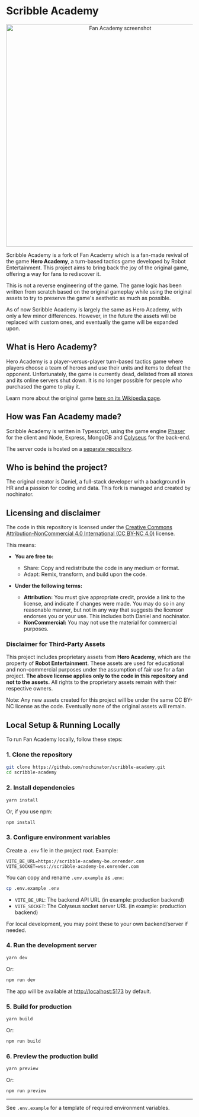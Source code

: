 # Scribble Academy

<p align="center">
<a href="https://fan-academy.onrender.com/"><img src="./readmeImage.webp" alt="Fan Academy screenshot" width="600" height="auto"></a>
</p>

Scribble Academy is a fork of Fan Academy which is a fan-made revival of the game **Hero Academy**, a turn-based tactics game developed by Robot Entertainment. This project aims to bring back the joy of the original game, offering a way for fans to rediscover it.

This is not a reverse engineering of the game. The game logic has been written from scratch based on the original gameplay while using the original assets to try to preserve the game's aesthetic as much as possible.

As of now Scribble Academy is largely the same as Hero Academy, with only a few minor differences. However, in the future the assets will be replaced with custom ones, and eventually the game will be expanded upon.

## What is Hero Academy?

Hero Academy is a player-versus-player turn-based tactics game where players choose a team of heroes and use their units and items to defeat the opponent. Unfortunately, the game is currently dead, delisted from all stores and its online servers shut down. It is no longer possible for people who purchased the game to play it.

Learn more about the original game [here on its Wikipedia page](https://en.wikipedia.org/wiki/Hero_Academy).

## How was Fan Academy made?

Scribble Academy is written in Typescript, using the game engine [Phaser](https://phaser.io/) for the client and Node, Express, MongoDB and [Colyseus](https://colyseus.io/) for the back-end.

The server code is hosted on a [separate repository](https://github.com/Dan-DH/fan-academy-be).

## Who is behind the project?

The original creator is Daniel, a full-stack developer with a background in HR and a passion for coding and data.
This fork is managed and created by nochinator.

## Licensing and disclaimer

The code in this repository is licensed under the [Creative Commons Attribution-NonCommercial 4.0 International (CC BY-NC 4.0)](https://creativecommons.org/licenses/by-nc/4.0/) license.

This means:
- **You are free to:**
  - Share: Copy and redistribute the code in any medium or format.
  - Adapt: Remix, transform, and build upon the code.

- **Under the following terms:**
  - **Attribution:** You must give appropriate credit, provide a link to the license, and indicate if changes were made. You may do so in any reasonable manner, but not in any way that suggests the licensor endorses you or your use. This includes both Daniel and nochinator.
  - **NonCommercial:** You may not use the material for commercial purposes.

### **Disclaimer for Third-Party Assets**

This project includes proprietary assets from **Hero Academy**, which are the property of **Robot Entertainment**. These assets are used for educational and non-commercial purposes under the assumption of fair use for a fan project. **The above license applies only to the code in this repository and not to the assets.** All rights to the proprietary assets remain with their respective owners.

Note: Any new assets created for this project will be under the same CC BY-NC license as the code. Eventually none of the original assets will remain.

## Local Setup & Running Locally

To run Fan Academy locally, follow these steps:

### 1. Clone the repository
```sh
git clone https://github.com/nochinator/scribble-academy.git
cd scribble-academy
```

### 2. Install dependencies
```sh
yarn install
```
Or, if you use npm:
```sh
npm install
```

### 3. Configure environment variables
Create a `.env` file in the project root. Example:
```env
VITE_BE_URL=https://scribble-academy-be.onrender.com
VITE_SOCKET=wss://scribble-academy-be.onrender.com
```
You can copy and rename `.env.example` as `.env`:
```sh
cp .env.example .env
```

- `VITE_BE_URL`: The backend API URL (in example: production backend)
- `VITE_SOCKET`: The Colyseus socket server URL (in example: production backend)

For local development, you may point these to your own backend/server if needed.

### 4. Run the development server
```sh
yarn dev
```
Or:
```sh
npm run dev
```

The app will be available at [http://localhost:5173](http://localhost:5173) by default.

### 5. Build for production
```sh
yarn build
```
Or:
```sh
npm run build
```

### 6. Preview the production build
```sh
yarn preview
```
Or:
```sh
npm run preview
```

---

See `.env.example` for a template of required environment variables.
